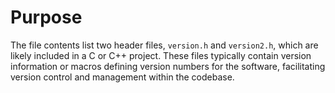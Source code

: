 # Purpose
The file contents list two header files, `version.h` and `version2.h`, which are likely included in a C or C++ project. These files typically contain version information or macros defining version numbers for the software, facilitating version control and management within the codebase.
